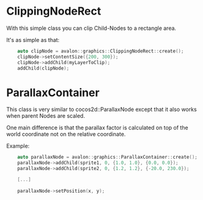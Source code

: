 # ClippingNodeRect

With this simple class you can clip Child-Nodes to a rectangle area.

It's as simple as that:

```cpp
    auto clipNode = avalon::graphics::ClippingNodeRect::create();
    clipNode->setContentSize({200, 300});
    clipNode->addChild(myLayerToClip);
    addChild(clipNode);
```

# ParallaxContainer

This class is very similar to cocos2d::ParallaxNode except that it also
works when parent Nodes are scaled.

One main difference is that the parallax factor is calculated on top
of the world coordinate not on the relative coordinate.

Example:

```cpp
    auto parallaxNode = avalon::graphics::ParallaxContainer::create();
    parallaxNode->addChild(sprite1, 0, {1.0, 1.0}, {0.0, 0.0});
    parallaxNode->addChild(sprite2, 0, {1.2, 1.2}, {-20.0, 230.0});

    [...]
    
    parallaxNode->setPosition(x, y);
```
